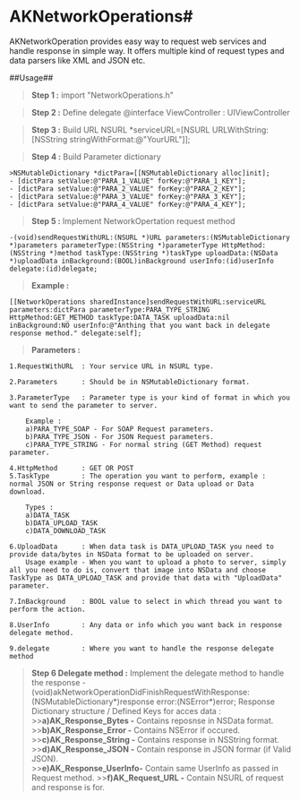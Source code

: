 # AKNetworkOperations#
AKNetworkOperation provides easy way to request web services and handle response in simple way. It offers multiple kind of request types and data parsers like XML and JSON etc.


##Usage##

>**Step 1 :**
>import "NetworkOperations.h"

>**Step 2 :** Define delegate 
>@interface ViewController : UIViewController<NetworkOperationDelegate>

>**Step 3 :** Build URL
>NSURL *serviceURL=[NSURL URLWithString:[NSString stringWithFormat:@"YourURL"]];

>**Step 4 :** Build Parameter dictionary

    >NSMutableDictionary *dictPara=[[NSMutableDictionary alloc]init];
    - [dictPara setValue:@"PARA_1_VALUE" forKey:@"PARA_1_KEY"];
    - [dictPara setValue:@"PARA_2_VALUE" forKey:@"PARA_2_KEY"];
    - [dictPara setValue:@"PARA_3_VALUE" forKey:@"PARA_3_KEY"];
    - [dictPara setValue:@"PARA_4_VALUE" forKey:@"PARA_4_KEY"];
    

>**Step 5 :** Implement NetworkOpertation request method

    -(void)sendRequestWithURL:(NSURL *)URL parameters:(NSMutableDictionary *)parameters parameterType:(NSString *)parameterType HttpMethod:(NSString *)method taskType:(NSString *)taskType uploadData:(NSData *)uploadData inBackground:(BOOL)inBackground userInfo:(id)userInfo delegate:(id)delegate;

>**Example :**

    [[NetworkOperations sharedInstance]sendRequestWithURL:serviceURL parameters:dictPara parameterType:PARA_TYPE_STRING HttpMethod:GET_METHOD taskType:DATA_TASK uploadData:nil inBackground:NO userInfo:@"Anthing that you want back in delegate response method." delegate:self];

>**Parameters :** 

    1.RequestWithURL  : Your service URL in NSURL type.
    
    2.Parameters      : Should be in NSMutableDictionary format.
    
    3.ParameterType   : Parameter type is your kind of format in which you want to send the parameter to server.
    
        Example :
        a)PARA_TYPE_SOAP - For SOAP Request parameters.
        b)PARA_TYPE_JSON - For JSON Request parameters.
        c)PARA_TYPE_STRING - For normal string (GET Method) request parameter.
    
    4.HttpMethod      : GET OR POST
    5.TaskType        : The operation you want to perform, example : normal JSON or String response request or Data upload or Data download.
  
        Types :
        a)DATA_TASK
        b)DATA_UPLOAD_TASK
        c)DATA_DOWNLOAD_TASK

    6.UploadData      : When data task is DATA_UPLOAD_TASK you need to provide data/bytes in NSData format to be uploaded on server.
        Usage example - When you want to upload a photo to server, simply all you need to do is, convert that image into NSData and choose TaskType as DATA_UPLOAD_TASK and provide that data with "UploadData" parameter.

    7.InBackground    : BOOL value to select in which thread you want to perform the action.

    8.UserInfo        : Any data or info which you want back in response delegate method.

    9.delegate        : Where you want to handle the response delegate method

>**Step 6 Delegate method    :** Implement the delegate method to handle the response 
-(void)akNetworkOperationDidFinishRequestWithResponse:(NSMutableDictionary*)response error:(NSError*)error;
Response Dictionary structure / Defined Keys for acces data :
    >>**a)AK_Response_Bytes   -** Contains reposnse in NSData format.
    >>**b)AK_Response_Error   -** Contains NSError if occured.
    >>**c)AK_Response_String  -** Contains response in NSString format.
    >>**d)AK_Response_JSON    -** Contain response in JSON formar (if Valid JSON).  
    >>**e)AK_Response_UserInfo-** Contain same UserInfo as passed in Request method.
    >>**f)AK_Request_URL      -** Contain NSURL of request and response is for.
    
  




